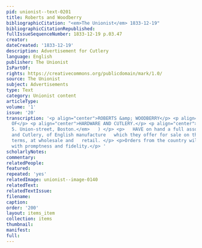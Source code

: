 ```yaml
---
pid: unionist--text-0201
title: Roberts and Woodberry
bibliographicCitation: "<em>The Unionist</em> 1833-12-19"
bibliographicCitationRepublished: 
fullIssueSequenceNumber: 1833-12-19 p.03.47
creator: 
dateCreated: '1833-12-19'
description: Advertisement for Cutlery
language: English
publisher: The Unionist
IsPartOf: 
rights: https://creativecommons.org/publicdomain/mark/1.0/
source: The Unionist
subject: Advertisements
type: Text
category: Unionist content
articleType: 
volume: '1'
issue: '20'
transcription: '<p align="center">ROBERTS &amp; WOODBERRY</p> <p align="center">IMPORTERS
  OF</p> <p align="center">HARDWARE AND CUTLERY.</p> <p align="center">   (   <em>No.
  5. Union-street, Boston.</em>   ) </p> <p>   HAVE on hand a full assortment of Hardware
  and Cutlery, of English manufacture   which they offer for sale on the most reasonable
  terms, at wholesale and   retail. </p> <p>Orders from the country will be executed
  with promptness and fidelity.</p> '
scholarlyNotes: 
commentary: 
relatedPeople: 
featured: 
repeated: 'yes'
relatedImage: unionist--image-0140
relatedText: 
relatedTextIssue: 
filename: 
caption: 
order: '200'
layout: items_item
collection: items
thumbnail: 
manifest: 
full: 
---
```

